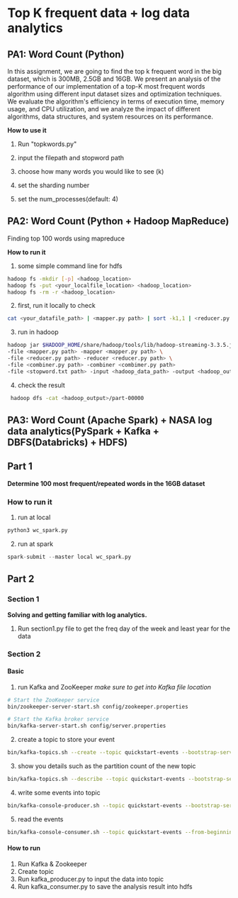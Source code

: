 # Top K frequent data + log data analytics

## PA1: Word Count (**Python**)
In this assignment, we are going to find the top k frequent word in the big dataset, which is 300MB, 2.5GB and 16GB. We present an analysis of the performance of our implementation of a top-K most frequent words algorithm using different input dataset sizes and optimization techniques. We evaluate the algorithm's efficiency in terms of execution time, memory usage, and CPU utilization, and we analyze the impact of different algorithms, data structures, and system resources on its performance. 

**How to use it**
1. Run "topkwords.py"

2. input the filepath and stopword path

3. choose how many words you would like to see (k)

4. set the sharding number

5. set the num_processes(default: 4)


## PA2: Word Count (**Python + Hadoop MapReduce**)
Finding top 100 words using mapreduce

**How to run it**
1. some simple command line for hdfs
```bash
hadoop fs -mkdir [-p] <hadoop_location>
hadoop fs -put <your_localfile_location> <hadoop_location>
hadoop fs -rm -r <hadoop_location>
```
2. first, run it locally to check
```bash
cat <your_datafile_path> | <mapper.py path> | sort -k1,1 | <reducer.py path>
```
3. run in hadoop
```bash
hadoop jar $HADOOP_HOME/share/hadoop/tools/lib/hadoop-streaming-3.3.5.jar \
-file <mapper.py path> -mapper <mapper.py path> \
-file <reducer.py path> -reducer <reducer.py path> \
-file <combiner.py path> -combiner <combimer.py path>
-file <stopword.txt path> -input <hadoop_data_path> -output <hadoop_output>
```
4. check the result
```bash
 hadoop dfs -cat <hadoop_output>/part-00000   
```

## PA3: Word Count (**Apache Spark**) + NASA log data analytics(**PySpark + Kafka + DBFS(Databricks) + HDFS**)

## Part 1
**Determine 100 most frequent/repeated words in the 16GB dataset**

### How to run it
1. run at local
```python
python3 wc_spark.py
```

2. run at spark
```python
spark-submit --master local wc_spark.py
```

## Part 2
### Section 1
**Solving and getting familiar with log analytics.**

1. Run section1.py file to get the freq day of the week and least year for the data

### Section 2
#### Basic
1. run Kafka and ZooKeeper
*make sure to get into Kafka file location*

```bash
# Start the ZooKeeper service
bin/zookeeper-server-start.sh config/zookeeper.properties

# Start the Kafka broker service
bin/kafka-server-start.sh config/server.properties

```
2. create a topic to store your event

```bash
bin/kafka-topics.sh --create --topic quickstart-events --bootstrap-server localhost:9092
```
3. show you details such as the partition count of the new topic

```bash
bin/kafka-topics.sh --describe --topic quickstart-events --bootstrap-server localhost:9092
```
4. write some events into topic

```bash
bin/kafka-console-producer.sh --topic quickstart-events --bootstrap-server localhost:9092
```
5. read the events

```bash
bin/kafka-console-consumer.sh --topic quickstart-events --from-beginning --bootstrap-server localhost:9092
```
#### How to run
1. Run Kafka & Zookeeper
2. Create topic
3. Run kafka_producer.py to input the data into topic
4. Run kafka_consumer.py to save the analysis result into hdfs


